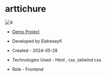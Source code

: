 # arttichure

![4](https://github.com/ElaheSeyfi/arttichure/assets/155986797/642a0140-9e80-4b5c-9a5f-c46314e08801)


- [Demo Project](https://elaheseyfi.github.io/protifilo/)

- Developed by Elaheseyfi

- Created - 2024-05-28

- Technologies Used - Html , css ,tailwind css

- Role - Frontend
